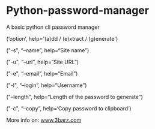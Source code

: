 # Python-password-manager

A basic python cli password manager 

(‘option’, help='(a)dd / (e)xtract / (g)enerate')

("-s", “–name”, help=“Site name”)

("-u", “–url”, help=“Site URL”)

("-e", “–email”, help=“Email”)

("-l", “–login”, help=“Username”)

("–length", help=“Length of the password to generate”)

("-c", “–copy”, help=‘Copy password to clipboard’)

More info on:
www.3barz.com

